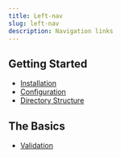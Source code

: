 ```yaml
---
title: Left-nav
slug: left-nav
description: Navigation links
---
```


## Getting Started

- [Installation](/docs/{{version}}/installation)
- [Configuration](/docs/{{version}}/configuration)
- [Directory Structure](/docs/{{version}}/structure)

## The Basics
- [Validation](/docs/{{version}}/validation)
